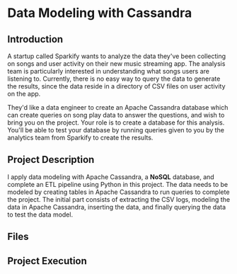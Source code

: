 # Data Modeling with Cassandra

## Introduction

A startup called Sparkify wants to analyze the data they've been collecting on songs and user activity on their new music streaming app. The analysis team is particularly interested in understanding what songs users are listening to. Currently, there is no easy way to query the data to generate the results, since the data reside in a directory of CSV files on user activity on the app.

They'd like a data engineer to create an Apache Cassandra database which can create queries on song play data to answer the questions, and wish to bring you on the project. Your role is to create a database for this analysis. You'll be able to test your database by running queries given to you by the analytics team from Sparkify to create the results.

## Project Description

I apply data modeling with Apache Cassandra, a **NoSQL** database, and complete an ETL pipeline using Python in this project. The data needs to be modeled by creating tables in Apache Cassandra to run queries to complete the project. The initial part consists of extracting the CSV logs, modeling the data in Apache Cassandra, inserting the data, and finally querying the data to test the data model.

## Files

## Project Execution